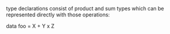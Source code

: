 type declarations consist of product and sum types which can be
represented directly with those operations:

data foo = X + Y x Z
